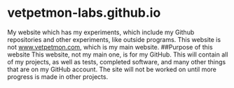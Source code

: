 # vetpetmon-labs.github.io
My website which has my experiments, which include my Github repositories and other experiments, like outside programs. This website is not www.vetpetmon.com, which is my main website.
##Purpose of this website
This website, not my main one, is for my GitHub. This will contain all of my projects, as well as tests, completed software, and many other things that are on my GitHub account.
The site will not be worked on until more progress is made in other projects.

